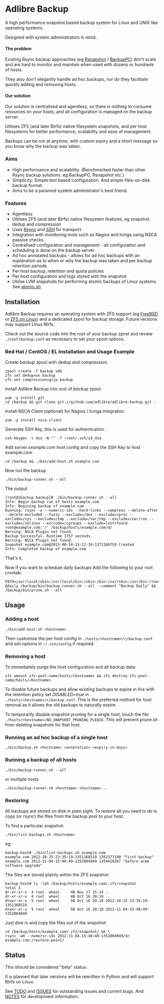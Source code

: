 # Adlibre Backup

A high performance snapshot based backup system for Linux and UNIX like
operating systems.

Designed with system administrators in mind.

#### The problem

Existing Rsync backup approaches (eg [Rsnapshot](http://www.rsnapshot.org/) /
[BackupPC](http://backuppc.sourceforge.net/)) don't scale and are hard to monitor
and maintain when used with dozens or hundreds of hosts.

They also don't elegantly handle ad hoc backups, nor do they facilitate quickly
adding and removing hosts.

#### Our solution

Our solution is centralised and agentless, so there is nothing to consume
resources on your hosts, and all configuration is managed on the backup server.

Utilises ZFS (and later Btrfs) native filesystem snapshots, and per host
filesystems for better performance, scalability and ease of management.

Backups can be run at anytime, with custom expiry and a short message so you
know why the backup was taken.

### Aims

* High performance and scalability. (Benchmarked faster than other Rsync backup
solutions. eg BackupPC, Rsnapshot etc.)
* Simplicity: Simple text based configuration. And simple files-on-disk
backup format.
* Aims to be a paranoid system administrator's best friend.

###  Features

* Agentless
* Utilises ZFS (and later Btrfs) native filesystem features, eg snapshot, dedup
and compression
* Uses [Rsync](http://en.wikipedia.org/wiki/Rsync) and
[SSH](http://en.wikipedia.org/wiki/OpenSSH) for transport
* Integration with monitoring tools such as Nagios and Icinga using NSCA passive
checks.
* Centralised configuration and management - all configuration and scheduling is
done on the backup server
* Ad hoc annotated backups - allows for ad hoc backups with an explanation as to
when or why the backup was taken and per backup retention periods
* Per host backup, retention and quota policies
* Per host configuration and logs stored with the snapshot
* Utilise LVM snapshots for performing atomic backups of Linux systems. See
[atomic.sh](https://github.com/adlibre/atomic-rsync/)

## Installation

Adlibre Backup requires an operating system with ZFS support (eg
[FreeBSD](http://www.freebsd.org) or [ZFS on Linux](http://zfsonlinux.org/))
and a dedicated zpool for backup storage. Future versions may support Linux
Btrfs.

Check out the source code into the root of your backup zpool and review
``./conf/backup.conf`` as necessary to set your zpool options.

### Red Hat / CentOS / EL Installation and Usage Example

Create _backup_ zpool with dedup and compression.

    zpool create -f backup vdb
    zfs set dedup=on backup
    zfs set compression=gzip backup

Install Adlibre Backup into root of _backup_ zpool.

    yum -y install git
    cd /backup && git clone git://github.com/adlibre/adlibre-backup.git .
    
Install NSCA Client (optional) for Nagios / Icinga integration

    yum -y install nsca-client

Generate SSH Key, this is used for authentication.

    ssh-keygen -t dsa -N "" -f ~root/.ssh/id_dsa
    
Add _server.example.com_ host config and copy the SSH Key to host example.com

    cd /backup && ./bin/add-host.sh example.com
    
Now run the backup

    ./bin/backup-runner.sh --all

The output

    [root@zbackup backup]# ./bin/backup-runner.sh --all
    Info: Begin backup run of hosts example.com
    Info: Begining backup of example.com
    Running: rsync -a --numeric-ids --hard-links --compress --delete-after --delete-excluded --fuzzy --exclude=/dev --exclude=/proc --exclude=/sys --exclude=/tmp --exclude=/var/tmp --exclude=/var/run --exclude=/selinux --exclude=/cgroups --exclude=lost+found root@example.com:'/' /backup/hosts/example.com/d/
    Warning: NSCA Plugin not found.
    Backup Successful. Runtime 1757 seconds.
    Warning: NSCA Plugin not found.
    Snapshot example.com@2013-06-14-15:12:39-1371186759 Created
    Info: Completed backup of example.com

That's it.

Now if you want to schedule daily backups Add the following to your root crontab:

    PATH=/usr/local/sbin:/usr/local/bin:/sbin:/bin:/usr/sbin:/usr/bin:/root/bin
    @daily /backup/bin/backup-runner.sh --all --comment "Backup Daily" && /backup/bin/prune.sh --all

## Usage

### Adding a host

``./bin/add-host.sh <hostname>``

Then customise the per host config in ``./hosts/<hostname>/c/backup.conf`` and
ssh options in ``~/.ssh/config`` if required.

### Removing a host

To immediately purge the host configuration and all backup data:

``zfs umount zfs-pool-name/hosts/<hostname> &&
zfs destroy zfs-pool-name/hosts/<hostname>``

To disable future backups and allow existing backups to expire in line with the
retention policy set _DISABLED=true_ in ``./hosts/<hostname>/c/backup.conf``.
This is the preferred method for host removal as it allows the old backups to
naturally expire.

To temporarily disable snapshot pruning for a single host, touch the
file ``./hosts/<hostname>/NO_SNAPSHOT_PRUNING_PLEASE``.  This will
prevent prune.sh from deleting snapshots for that host.

### Running an ad hoc backup of a single host

``./bin/backup.sh <hostname> <annotation> <expiry-in-days>``

### Running a backup of all hosts

``./bin/backup-runner.sh --all``

or multiple hosts

``./bin/backup-runner.sh <hostname> <hostname>...``

### Restoring

All backups are stored on disk in plain sight. To restore all you need to do
is copy (or rsync) the files from the backup pool to your host.

To find a particular snapshot:

``./bin/list-backups.sh <hostname>``

eg:

    backup-host# ./bin/list-backups.sh example.com
    example.com 2012-10-25-23:35:19-1351168519 1352377190 "first backup"
    example.com 2012-11-04-15:40:49-1352004049 1354418267 "before acme software upgrade"

The files are stored plainly within the ZFS snapshot:

    backup-host# ls -lah /backup/hosts/example.com/.zfs/snapshot
    total 3
    dr-xr-xr-x  4 root  wheel     4B Nov 17 15:14 .
    dr-xr-xr-x  4 root  wheel     4B Oct 16 20:18 ..
    drwxr-xr-x  5 root  wheel     5B Oct 16 20:18 2012-10-25-23:35:19-1351168519
    drwxr-xr-x  5 root  wheel     5B Oct 16 20:18 2012-11-04-15:40:49-1352004049
    
Just dive in and copy the files out of the snapshot:
    
    cd /backup/hosts/example.com/.zfs/snapshot/ && \
    rsync -aH --numeric-ids 2012-11-04-15:40:49-1352004049/d/ example.com:/restore-point/

## Status

This should be considered "beta" status.

It is planned that later versions will be rewritten in Python and will support
Btrfs on Linux.

See [TODO](TODO.md) and [ISSUES](ISSUES.md) for outstanding issues and current bugs.
And [NOTES](NOTES.md) for development information.
